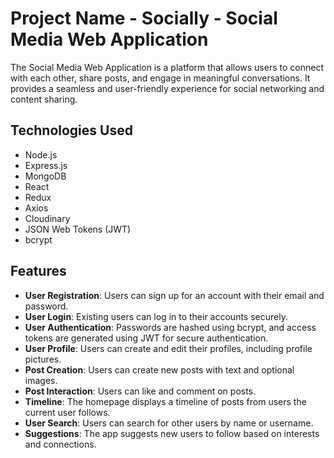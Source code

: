 # Project Name - Socially - Social Media Web Application

The Social Media Web Application is a platform that allows users to connect with each other, share posts, and engage in meaningful conversations. It provides a seamless and user-friendly experience for social networking and content sharing.

## Technologies Used

- Node.js
- Express.js
- MongoDB
- React
- Redux
- Axios
- Cloudinary
- JSON Web Tokens (JWT)
- bcrypt

## Features

- **User Registration**: Users can sign up for an account with their email and password.
- **User Login**: Existing users can log in to their accounts securely.
- **User Authentication**: Passwords are hashed using bcrypt, and access tokens are generated using JWT for secure authentication.
- **User Profile**: Users can create and edit their profiles, including profile pictures.
- **Post Creation**: Users can create new posts with text and optional images.
- **Post Interaction**: Users can like and comment on posts.
- **Timeline**: The homepage displays a timeline of posts from users the current user follows.
- **User Search**: Users can search for other users by name or username.
- **Suggestions**: The app suggests new users to follow based on interests and connections.



